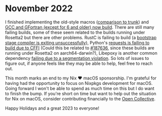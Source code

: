 # November 2022

I finished implementing the old-style macros ([comparison to trunk](https://hydra.nixos.org/eval/1785357?compare=1782186)) and [GCC and GFortran (except for 6 and older) now build](https://hydra.nixos.org/build/198694894). There are still many failing builds, some of these seem related to the builds running under Rosetta2 but there are other problems. RustC is failing to build (a [bootstrap stage compiler is exiting unsuccessfully](https://hydra.nixos.org/build/198696019/nixlog/1)), Python's [requests is failing to build due to CFFI](https://hydra.nixos.org/build/198685586/nixlog/1) (Could this be related to [#187636](https://github.com/NixOS/nixpkgs/pull/187636), since these builds are running under Rosetta2 on aarch64-darwin?), Libepoxy is another common dependency [failing due to a segmentation violation](https://hydra.nixos.org/build/198709661/nixlog/1). So lots of issues to figure out, if anyone feels like they may be able to help, feel free to reach out.

This month marks an end to my Nix :heart: macOS sponsorship. I'm grateful for having had the opportunity to focus on Nixpkgs development for macOS. Going forward I won't be able to spend as much time on this but I do want to finish the bump. If you're short on time but want to help out the situation for Nix on macOS, consider contributing financially to the [Open Collective](https://opencollective.com/nix-macos).

Happy Holidays and a great 2023 to everyone!
